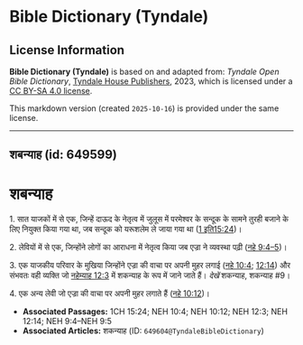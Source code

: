 # Bible Dictionary (Tyndale)

## License Information

**Bible Dictionary (Tyndale)** is based on and adapted from: _Tyndale Open Bible Dictionary_, [Tyndale House Publishers](https://tyndaleopenresources.com/), 2023, which is licensed under a [CC BY-SA 4.0 license](https://creativecommons.org/licenses/by-sa/4.0/legalcode.en).

This markdown version (created `2025-10-16`) is provided under the same license.



--------------------------------

## शबन्याह (id: 649599)

शबन्याह
=======

1\. सात याजकों में से एक, जिन्हें दाऊद के नेतृत्व में जुलूस में परमेश्वर के सन्दूक के सामने तुरही बजाने के लिए नियुक्त किया गया था, जब सन्दूक को यरूशलेम ले जाया गया था ([1 इति15:24](https://ref.ly/1Chr15:24))।

2\. लेवियों में से एक, जिन्होंने लोगों का आराधना में नेतृत्व किया जब एज्रा ने व्यवस्था पढ़ी ([नहे 9:4–5](https://ref.ly/Neh9:4-Neh9:5))।

3\. एक याजकीय परिवार के मुखिया जिन्होंने एज्रा की वाचा पर अपनी मुहर लगाई ([नहे 10:4](https://ref.ly/Neh10:4); [12:14](https://ref.ly/Neh12:14)) और संभवतः वही व्यक्ति जो [नहेम्याह 12:3](https://ref.ly/Neh12:3) में शकन्याह के रूप में जाने जाते हैं। *देखें* शकन्याह, शकन्याह \#9।

4\. एक अन्य लेवी जो एज्रा की वाचा पर अपनी मुहर लगाते हैं ([नहे 10:12](https://ref.ly/Neh10:12))।

* **Associated Passages:** 1CH 15:24; NEH 10:4; NEH 10:12; NEH 12:3; NEH 12:14; NEH 9:4–NEH 9:5
* **Associated Articles:** शकन्याह (ID: `649604@TyndaleBibleDictionary`)

